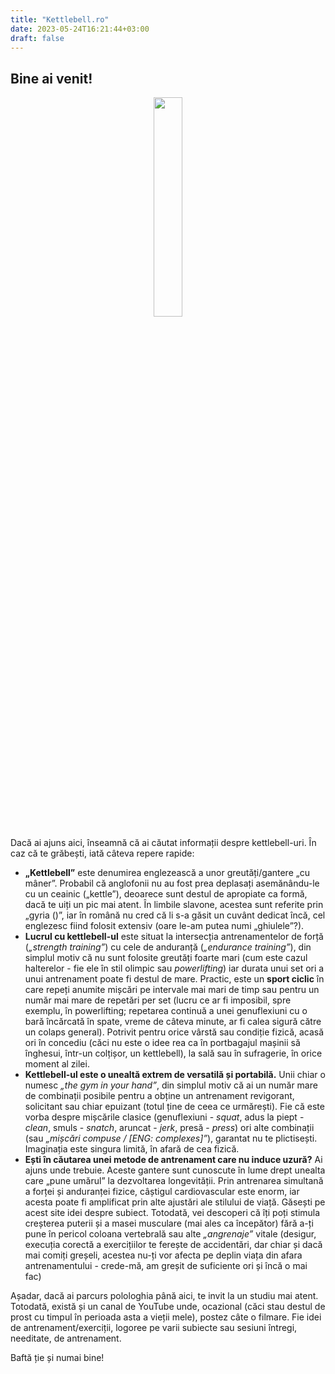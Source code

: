 ```yaml
---
title: "Kettlebell.ro"
date: 2023-05-24T16:21:44+03:00
draft: false
---
```

## Bine ai venit!
<p align="center">
<img src="/images/g214.svg" style="width:30%;"/> 
</p>
Dacă ai ajuns aici, înseamnă că ai căutat informații despre kettlebell-uri. În caz că te grăbești, iată câteva repere rapide:

+ **„Kettlebell”** este denumirea englezească a unor greutăți/gantere „cu mâner”. Probabil că anglofonii nu au fost prea deplasați asemănându-le cu un ceainic („kettle”), deoarece sunt destul de apropiate ca formă, dacă te uiți un pic mai atent. În limbile slavone, acestea sunt referite prin „gyria ()”, iar în română nu cred că li s-a găsit un cuvânt dedicat încă, cel englezesc fiind folosit extensiv (oare le-am putea numi „ghiulele”?).
+ **Lucrul cu kettlebell-ul** este situat la intersecția antrenamentelor de forță (*„strength training”*) cu cele de anduranță (*„endurance training”*), din simplul motiv că nu sunt folosite greutăți foarte mari (cum este cazul halterelor - fie ele în stil olimpic sau *powerlifting*) iar durata unui set ori a unui antrenament poate fi destul de mare. Practic, este un **sport ciclic** în care repeți anumite mișcări pe intervale mai mari de timp sau pentru un număr mai mare de repetări per set (lucru ce ar fi imposibil, spre exemplu, în powerlifting; repetarea continuă a unei genuflexiuni cu o bară încărcată în spate, vreme de câteva minute, ar fi calea sigură către un colaps general). Potrivit pentru orice vârstă sau condiție fizică, acasă ori în concediu (căci nu este o idee rea ca în portbagajul mașinii să înghesui, într-un colțișor, un kettlebell), la sală sau în sufragerie, în orice moment al zilei.
+ **Kettlebell-ul este o unealtă extrem de versatilă și portabilă.** Unii chiar o numesc *„the gym in your hand”*, din simplul motiv că ai un număr mare de combinații posibile pentru a obține un antrenament revigorant, solicitant sau chiar epuizant (totul ține de ceea ce urmărești). Fie că este vorba despre mișcările clasice (genuflexiuni - *squat*, adus la piept - *clean*, smuls - *snatch*, aruncat - *jerk*, presă - *press*) ori alte combinații (sau *„mișcări compuse / [ENG: complexes]”*), garantat nu te plictisești. Imaginația este singura limită, în afară de cea fizică.
+ **Ești în căutarea unei metode de antrenament care nu induce uzură?** Ai ajuns unde trebuie. Aceste gantere sunt cunoscute în lume drept unealta care „pune umărul” la dezvoltarea longevității. Prin antrenarea simultană a forței și anduranței fizice, câștigul cardiovascular este enorm, iar acesta poate fi amplificat prin alte ajustări ale stilului de viață. Găsești pe acest site idei despre subiect. Totodată, vei descoperi că îți poți stimula creșterea puterii și a masei musculare (mai ales ca începător) fără a-ți pune în pericol coloana vertebrală sau alte *„angrenaje”* vitale (desigur, execuția corectă a exercițiilor te ferește de accidentări, dar chiar și dacă mai comiți greșeli, acestea nu-ți vor afecta pe deplin viața din afara antrenamentului - crede-mă, am greșit de suficiente ori și încă o mai fac)

Așadar, dacă ai parcurs polologhia până aici, te invit la un studiu mai atent. Totodată, există și un canal de YouTube unde, ocazional (căci stau destul de prost cu timpul în perioada asta a vieții mele), postez câte o filmare. Fie idei de antrenament/exerciții, logoree pe varii subiecte sau sesiuni întregi, needitate, de antrenament. 

Baftă ție și numai bine!
